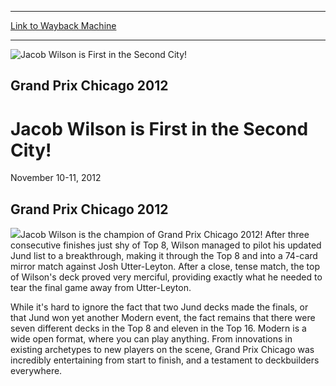 
---
[Link to Wayback Machine](https://web.archive.org/web/20160812004750/http://magic.wizards.com/en/events/coverage/gpchi12)

[_metadata_:description]:- "&#13; Grand Prix Chicago 2012&#13;"
[_metadata_:generator]:- "Drupal 7 (http://drupal.org)"
[_metadata_:node]:- "449681"
[_metadata_:source]:- "div-block-system-main"
[_metadata_:title]:- "Jacob Wilson is First in the Second City!"
[_metadata_:wayback_capture_timestamp]:- "2016-08-12 00:47:50"
[_metadata_:wayback_raw_url]:- "https://web.archive.org/web/20160812004750id_/http://magic.wizards.com/en/events/coverage/gpchi12"
[_metadata_:wayback_url]:- "http://magic.wizards.com/en/events/coverage/gpchi12"
---







![Jacob Wilson is First in the Second City!](https://media.magic.wizards.com/images/banner/large_1_4.jpg)





Grand Prix Chicago 2012
-----------------------


Jacob Wilson is First in the Second City!
=========================================




November 10-11, 2012












Grand Prix Chicago 2012
-----------------------


![](https://media.magic.wizards.com/image_legacy_migration//mtg/images/daily/events/gpchi12/gpchi12-trophy.jpg)Jacob Wilson is the champion of Grand Prix Chicago 2012! After three consecutive finishes just shy of Top 8, Wilson managed to pilot his updated Jund list to a breakthrough, making it through the Top 8 and into a 74-card mirror match against Josh Utter-Leyton. After a close, tense match, the top of Wilson's deck proved very merciful, providing exactly what he needed to tear the final game away from Utter-Leyton.


While it's hard to ignore the fact that two Jund decks made the finals, or that Jund won yet another Modern event, the fact remains that there were seven different decks in the Top 8 and eleven in the Top 16. Modern is a wide open format, where you can play anything. From innovations in existing archetypes to new players on the scene, Grand Prix Chicago was incredibly entertaining from start to finish, and a testament to deckbuilders everywhere.


  

 

